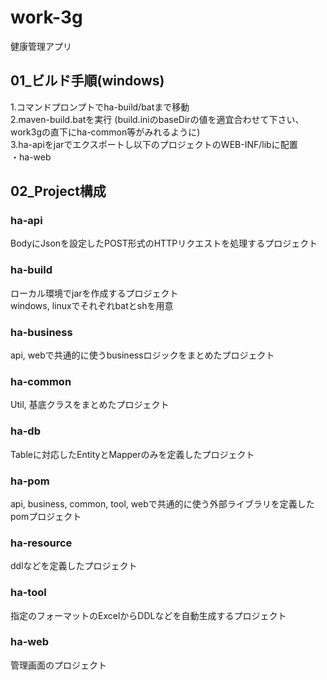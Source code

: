 # work-3g
健康管理アプリ  

## 01_ビルド手順(windows)  
1.コマンドプロンプトでha-build/batまで移動  
2.maven-build.batを実行 
(build.iniのbaseDirの値を適宜合わせて下さい、work3gの直下にha-common等がみれるように)  
3.ha-apiをjarでエクスポートし以下のプロジェクトのWEB-INF/libに配置  
・ha-web  

## 02_Project構成  
### ha-api  
BodyにJsonを設定したPOST形式のHTTPリクエストを処理するプロジェクト  

### ha-build  
ローカル環境でjarを作成するプロジェクト  
windows, linuxでそれぞれbatとshを用意  

### ha-business  
api, webで共通的に使うbusinessロジックをまとめたプロジェクト  

### ha-common  
Util, 基底クラスをまとめたプロジェクト  

### ha-db  
Tableに対応したEntityとMapperのみを定義したプロジェクト  

### ha-pom  
api, business, common, tool, webで共通的に使う外部ライブラリを定義したpomプロジェクト  

### ha-resource  
ddlなどを定義したプロジェクト  

### ha-tool  
指定のフォーマットのExcelからDDLなどを自動生成するプロジェクト  

### ha-web  
管理画面のプロジェクト  



